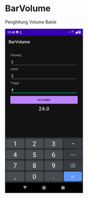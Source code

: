 # BarVolume
Penghitung Volume Balok

<img src="assets/BarVolume.png"
width="256">&nbsp;&nbsp;&nbsp;
